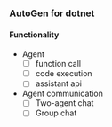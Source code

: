 ### AutoGen for dotnet

#### Functionality
- Agent
    - [ ] function call
    - [ ] code execution
    - [ ] assistant api

- Agent communication
    - [ ] Two-agent chat
    - [ ] Group chat